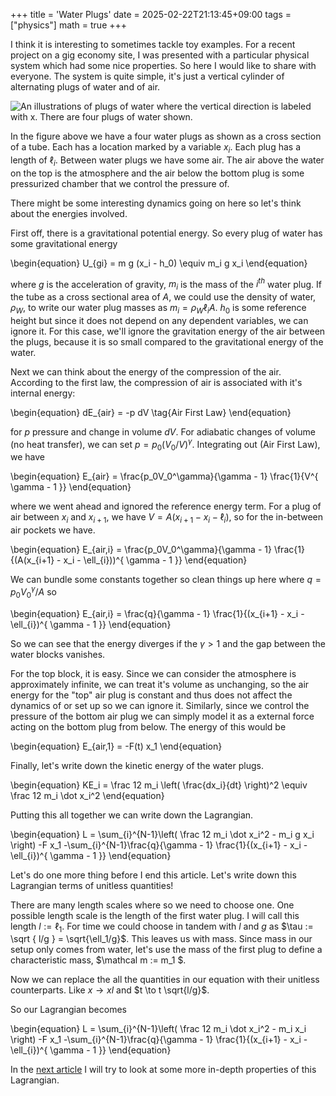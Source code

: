 +++
title = 'Water Plugs'
date = 2025-02-22T21:13:45+09:00
tags = ["physics"]
math = true
+++

I think it is interesting to sometimes tackle toy examples.
For a recent project on a gig economy site, I was presented with a particular physical system which had some nice properties.
So here I would like to share with everyone.
The system is quite simple, it's just a vertical cylinder of alternating plugs of water and of air.

![An illustrations of plugs of water where the vertical direction is labeled with x. There are four plugs of water shown.](/img/water_plugs.svg "Plugs of water illustration")

In the figure above we have a four water plugs as shown as a cross section of a tube.
Each has a location marked by a variable $x_i$.
Each plug has a length of $\ell_i$.
Between water plugs we have some air.
The air above the water on the top is the atmosphere and the air below the bottom plug is some pressurized chamber that we control the pressure of.

There might be some interesting dynamics going on here so let's think about the energies involved.

First off, there is a gravitational potential energy.
So every plug of water has some gravitational energy

\begin{equation}
U_{gi} = m g (x_i  - h_0) \equiv m_i g x_i
\end{equation}

where $g$ is the acceleration of gravity, $m_i$ is the mass of the $i^{ th }$ water plug.
If the tube as a cross sectional area of $A$, we could use the density of water, $\rho_W$, to write our water plug masses as $m_i = \rho_W \ell_i A$.
$h_0$ is some reference height but since it does not depend on any dependent variables, we can ignore it.
For this case, we'll ignore the gravitation energy of the air between the plugs, because it is so small compared to the gravitational energy of the water.

Next we can think about the energy of the compression of the air.
According to the first law, the compression of air is associated with it's internal energy:

\begin{equation}
dE_{air} = -p dV \tag{Air First Law}
\end{equation}

for $p$ pressure and change in volume $dV$.
For adiabatic changes of volume (no heat transfer), we can set $p = p_0 (V_0/V)^\gamma$.
Integrating out (Air First Law), we have 

\begin{equation}
E_{air} = \frac{p_0V_0^\gamma}{\gamma - 1} \frac{1}{V^{ \gamma - 1 }}
\end{equation}

where we went ahead and ignored the reference energy term.
For a plug of air between $x_i$ and $x_{i+1}$, we have $V = A(x_{i+1} - x_i - \ell_{i})$,
so for the in-between air pockets we have.

\begin{equation}
E_{air,i} = \frac{p_0V_0^\gamma}{\gamma - 1} \frac{1}{(A(x_{i+1} - x_i - \ell_{i}))^{ \gamma - 1 }}
\end{equation}

We can bundle some constants together so clean things up here where $q = p_0V_0^\gamma/A$ so

\begin{equation}
E_{air,i} = \frac{q}{\gamma - 1} \frac{1}{(x_{i+1} - x_i - \ell_{i})^{ \gamma - 1 }}
\end{equation}

So we can see that the energy diverges if the $\gamma > 1$ and the gap between the water blocks vanishes.

For the top block, it is easy. Since we can consider the atmosphere is approximately infinite, we can treat it's volume as unchanging, so the air energy for the "top" air plug is constant and thus does not affect the dynamics of or set up so we can ignore it.
Similarly, since we control the pressure of the bottom air plug we can simply model it as a external force acting on the bottom plug from below.
The energy of this would be

\begin{equation}
E_{air,1} = -F(t) x_1
\end{equation}

Finally, let's write down the kinetic energy of the water plugs.

\begin{equation}
KE_i = \frac 12 m_i \left( \frac{dx_i}{dt} \right)^2 \equiv \frac 12 m_i \dot x_i^2
\end{equation}

Putting this all together we can write down the Lagrangian.

\begin{equation}
L = \sum_{i}^{N-1}\left( \frac 12 m_i \dot x_i^2 - m_i g x_i \right)
-F x_1
-\sum_{i}^{N-1}\frac{q}{\gamma - 1} \frac{1}{(x_{i+1} - x_i - \ell_{i})^{ \gamma - 1 }}
\end{equation}

Let's do one more thing before I end this article.
Let's write down this Lagrangian terms of unitless quantities!

There are many length scales where so we need to choose one.
One possible length scale is the length of the first water plug.
I will call this length $l := \ell_1$.
For time we could choose in tandem with $l$ and $g$ as $\tau := \sqrt { l/g } = \sqrt{\ell_1/g}$.
This leaves us with mass. Since mass in our setup only comes from water, let's use the mass of the first plug to define a characteristic mass, $\mathcal m := m_1 $.

Now we can replace the all the quantities in our equation with their unitless counterparts.
Like $x\to x l$ and $t \to t \sqrt{l/g}$.

So our Lagrangian becomes

\begin{equation}
L = \sum_{i}^{N-1}\left( \frac 12 m_i \dot x_i^2 - m_i x_i \right)
-F x_1
-\sum_{i}^{N-1}\frac{q}{\gamma - 1} \frac{1}{(x_{i+1} - x_i - \ell_{i})^{ \gamma - 1 }}
\end{equation}

In the [next article](/content/post/plugs_of_water_2) I will try to look at some more in-depth properties of this Lagrangian.
